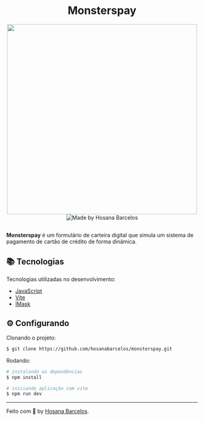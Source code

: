 <h1 align="center">
    Monsterspay
</h1>

<p align="center">
    <img width="500px" src="https://github.com/hosanabarcelos/monsterspay-explorer-lab-01/blob/main/.github/project.png" /> 
  <br>
     <img alt="Made by Hosana Barcelos" src="https://img.shields.io/badge/made%20by- HOSANA BARCELOS -%15C3D6?style=flat-square&color=FCC21B&labelColor=000000">
</p>

##

**Monsterspay** é um formulário de carteira digital que simula um sistema de pagamento de cartão de crédito de forma dinâmica.

  
 ## 📚 Tecnologias

Tecnologias utilizadas no desenvolvimento:

- [JavaScript](https://www.javascript.com/)
- [Vite](https://vitejs.dev/guide/)
- [IMask](https://imask.js.org/)

## ⚙️ Configurando

Clonando o projeto:
```bash
$ git clone https://github.com/hosanabarcelos/monsterspay.git
```

Rodando:
``` bash
# instalando as dependências
$ npm install

# iniciando aplicação com vite
$ npm run dev
```
---

Feito com 🖤 by [Hosana Barcelos](https://github.com/hosanabarcelos).

